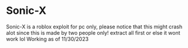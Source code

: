 # Sonic-X
Sonic-X is a roblox exploit for pc only, please notice that this might crash alot since this is made by two people only!
extract all first or else it wont work lol
Working as of 11/30/2023
